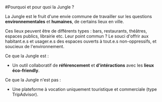 #Pourquoi et pour quoi la Jungle ?

La Jungle est le fruit d'une envie commune de travailler sur les questions **environnementales** et **humaines**,
de certains lieux en ville.

Ces lieux peuvent être de différents types : bars, restaurants, théâtres, espaces publics, librairie etc. 
Leur point commun ? Le souci d'offrir aux habitant.e.s et usager.e.s des espaces ouverts à tout.e.s non-oppressifs,
et soucieux de l'environnement.

Ce que la Jungle est :

- Un outil collaboratif de **référencement** et **d'intéractions** avec les **lieux éco-friendly**.

Ce que la Jungle n'est pas :

- Une plateforme à vocation uniquement touristique et commerciale (type TripAdvisor).
